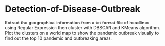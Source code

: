 # Detection-of-Disease-Outbreak
Extract the geographical information from a txt format file of headlines using Regular Expression then cluster with DBSCAN and KMeans algorithm. 
Plot the clusters on a world map to show the pandemic outbreak visually to find out the top 10 pandemic and outbreaking areas. 
